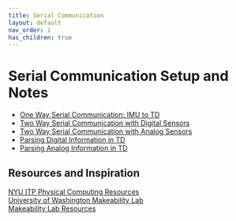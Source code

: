 ```yaml
---
title: Serial Communication
layout: default
nav_order: 1
has_children: true
---
```


# Serial Communication Setup and Notes
- [One Way Serial Communication: IMU to TD]()
- [Two Way Serial Communication with Digital Sensors]()
- [Two Way Serial Communication with Analog Sensors]()
- [Parsing Digital Information in TD]()
- [Parsing Analog Information in TD]()


## Resources and Inspiration

[NYU ITP Physical Computing Resources](https://itp.nyu.edu/physcomp/)  
[University of Washington Makeability Lab](https://makeabilitylab.cs.washington.edu/)  
[Makeability Lab Resources](https://makeabilitylab.github.io/physcomp/communication/handpose-serial.html)  


